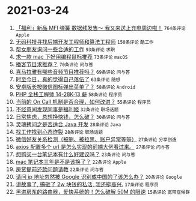 # 2021-03-24

1. [「福利」新品 MFI 弹簧 数据线发售～ 我又来送上充电周边啦！](https://www.v2ex.com/t/764624) `764条评论` `Apple`
1. [无码科技寻找后端开发工程师和算法工程师](https://www.v2ex.com/t/764662) `150条评论` `酷工作`
1. [帮女朋友询问一些合适的工作](https://www.v2ex.com/t/764478) `93条评论` `求职`
1. [求一款 mac 下好用编程鼠标推荐](https://www.v2ex.com/t/764509) `73条评论` `macOS`
1. [播客节目求推荐？](https://www.v2ex.com/t/764522) `70条评论` `问与答`
1. [喜马拉雅有哪些音频节目推荐吗？](https://www.v2ex.com/t/764483) `69条评论` `问与答`
1. [时至今日，真的觉得自己落伍了](https://www.v2ex.com/t/764683) `63条评论` `随想`
1. [安卓版长按微信图标弹出菜单了？](https://www.v2ex.com/t/764504) `58条评论` `Android`
1. [PHP 全栈工程师 14-28K·13 薪](https://www.v2ex.com/t/764601) `58条评论` `程序员`
1. [当前的 On Call 机制是否合理，如何改进？](https://www.v2ex.com/t/764466) `55条评论` `程序员`
1. [不经意间发现同事是福利姬](https://www.v2ex.com/t/764724) `32条评论` `职场话题`
1. [日常焦虑，总想挣快钱，怎么破？](https://www.v2ex.com/t/764652) `30条评论` `问与答`
1. [灵魂拷问之是否适合 Java 开发](https://www.v2ex.com/t/764794) `28条评论` `Java`
1. [找工作找到心态炸裂](https://www.v2ex.com/t/764726) `28条评论` `职场话题`
1. [微信好友关系检测（被删、被拉黑、账户异常等等）](https://www.v2ex.com/t/764563) `27条评论` `分享创造`
1. [axios 配置多个 url 是怎么实现的前端大佬看过来。](https://www.v2ex.com/t/764524) `27条评论` `问与答`
1. [想购买一台笔记本有什么好建议吗？](https://www.v2ex.com/t/764465) `23条评论` `问与答`
1. [mac 笔记本三年是不是该换了？](https://www.v2ex.com/t/764696) `22条评论` `Apple`
1. [房贷提前还款问题请教](https://www.v2ex.com/t/764658) `22条评论` `问与答`
1. [请问 ip 地址忽然被 Google 识别成中国的了该怎么办？](https://www.v2ex.com/t/764820) `20条评论` `Google`
1. [讲故事了, 搞砸了 2w 块钱的私活, 我还挺高兴.](https://www.v2ex.com/t/764686) `17条评论` `程序员`
1. [黑进房东的路由器，爱快系统的！怎么破解 50M 的限速](https://www.v2ex.com/t/764795) `15条评论` `宽带症候群`
